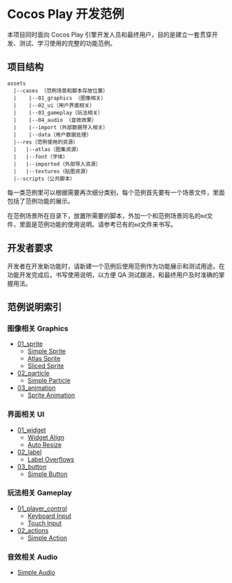 # Cocos Play 开发范例

本项目同时面向 Cocos Play 引擎开发人员和最终用户，目的是建立一套贯穿开发、测试、学习使用的完整的功能范例。

## 项目结构

```
assets
  |--cases （范例场景和脚本存放位置）
  |    |--01_graphics （图像相关）
  |    |--02_ui（用户界面相关）
  |    |--03_gameplay（玩法相关）
  |    |--04_audio （音效效果）
  |    |--import（外部数据导入相关）
  |    |--data（用户数据处理）
  |--res（范例使用的资源）
  |   |--atlas（图集资源）
  |   |--font（字体）
  |   |--imported（外部导入资源）
  |   |--textures（贴图资源）
  |--scripts（公共脚本）
```

每一类范例里可以根据需要再次细分类别，每个范例首先要有一个场景文件，里面包括了范例功能的展示。

在范例场景所在目录下，放置所需要的脚本，外加一个和范例场景同名的`md`文件，里面是范例功能的使用说明。请参考已有的`md`文件来书写。


## 开发者要求

开发者在开发新功能时，请新建一个范例后使用范例作为功能展示和测试用途。在功能开发完成后，书写使用说明，以方便 QA 测试跟进，和最终用户及时准确的掌握用法。


## 范例说明索引

### 图像相关 Graphics

- [01_sprite](assets/cases/01_graphics/01_sprite)
  - [Simple Sprite](assets/cases/01_graphics/01_sprite/simple_sprite.md)
  - [Atlas Sprite](assets/cases/01_graphics/01_sprite/atlas_sprite.md)
  - [Sliced Sprite](assets/cases/01_graphics/01_sprite/sliced_sprite.md)
- [02_particle](assets/cases/01_graphics/02_particle)
  - [Simple Particle](assets/cases/01_graphics/02_particle/simple_particle.md)
- [03_animation](assets/cases/01_graphics/03_animation)
  - [Sprite Animation](assets/cases/01_graphics/03_animation/sprite_animation.md)

### 界面相关 UI

- [01_widget](assets/cases/02_ui/01_widget)
  - [Widget Align](assets/cases/02_ui/01_widget/widget_align.md)
  - [Auto Resize](assets/cases/02_ui/01_widget/auto_resize.md)
- [02_label](assets/cases/02_ui/02_label)
  - [Label Overflows](assets/cases/02_ui/02_label/label_overflows.md)
- [03_button](assets/cases/02_ui/03_button)
  - [Simple Button](assets/cases/02_ui/03_button/simple_button.md)

### 玩法相关 Gameplay

- [01_player_control](assets/cases/03_gameplay/01_player_control)
  - [Keyboard Input](assets/cases/03_gameplay/01_player_control/keyboard_input.md)
  - [Touch Input](assets/cases/03_gameplay/01_player_control/touch_input.md)
- [02_actions](assets/cases/03_gameplay/02_actions)
  - [Simple Action](assets/cases/03_gameplay/02_actions/simple_action.md)

### 音效相关 Audio

- [Simple Audio](assets/cases/04_audio/simple_audio.md)



